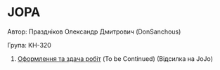 # JOPA
Автор: Праздніков Олександр Дмитрович (DonSanchous)

Група: КН-320

1. [Оформлення та здача робіт](/%D0%9B%D0%B0%D0%B1%D0%B0%201/) (To be Continued) (Відсилка на JoJo)